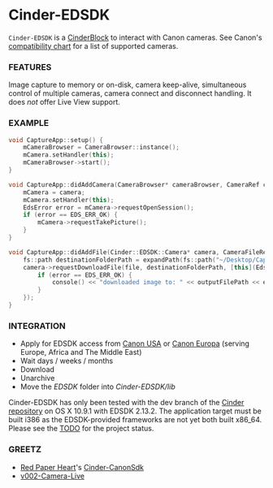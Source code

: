 # Cinder-EDSDK
`Cinder-EDSDK` is a [CinderBlock](http://libcinder.org/) to interact with Canon cameras. See Canon's [compatibility chart](http://www.usa.canon.com/cusa/consumer/standard_display/sdk_homepage#SDKQ7) for a list of supported cameras.

### FEATURES
Image capture to memory or on-disk, camera keep-alive, simultaneous control of multiple cameras, camera connect and disconnect handling. It does *not* offer Live View support.

### EXAMPLE
```C++
void CaptureApp::setup() {
    mCameraBrowser = CameraBrowser::instance();
    mCamera.setHandler(this);
    mCameraBrowser->start();
}

void CaptureApp::didAddCamera(CameraBrowser* cameraBrowser, CameraRef camera) {
    mCamera = camera;
    mCamera.setHandler(this);
    EdsError error = mCamera->requestOpenSession();
    if (error == EDS_ERR_OK) {
        mCamera->requestTakePicture();
    }
}

void CaptureApp::didAddFile(Cinder::EDSDK::Camera* camera, CameraFileRef file) {
    fs::path destinationFolderPath = expandPath(fs::path("~/Desktop/Captures"));
    camera->requestDownloadFile(file, destinationFolderPath, [this](EdsError error, fs::path outputFilePath) {
        if (error == EDS_ERR_OK) {
            console() << "downloaded image to: " << outputFilePath << endl;
        }
    });
}
```

### INTEGRATION
- Apply for EDSDK access from [Canon USA](http://www.usa.canon.com/cusa/consumer/standard_display/sdk_homepage) or [Canon Europa](https://www.didp.canon-europa.com) (serving Europe, Africa and The Middle East)
- Wait days / weeks / months
- Download
- Unarchive
- Move the _EDSDK_ folder into _Cinder-EDSDK/lib_

Cinder-EDSDK has only been tested with the dev branch of the [Cinder repository](https://github.com/Cinder/Cinder) on OS X 10.9.1 with EDSDK 2.13.2. The application target must be built i386 as the EDSDK-provided frameworks are not yet both built x86_64. Please see the [TODO](TODO.md) for the project status.

### GREETZ
- [Red Paper Heart](http://www.redpaperheart.com)'s [Cinder-CanonSdk](https://github.com/redpaperheart/Cinder-CanonSdk)
- [v002-Camera-Live](https://github.com/v002/v002-Camera-Live)
